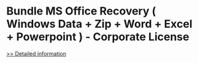 # Bundle MS Office Recovery ( Windows Data + Zip + Word + Excel + Powerpoint ) - Corporate License
[>> Detailed information](https://secure.element5.com/esales/product.html?productid=300548368&affiliateid=200057808)